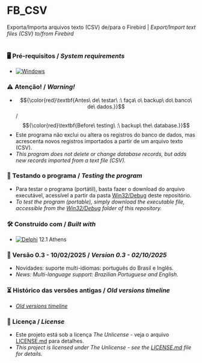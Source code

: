 # FB_CSV

Exporta/Importa arquivos texto (CSV) de/para o Firebird | *Export/Import text files (CSV) to/from Firebird*
<br/>
<br/>
### 🖥️ Pré-requisitos / *System requirements*

*  [![Windows](https://img.shields.io/badge/Windows-0078D6?style=for-the-badge&logo=windows&logoColor=white)](https://www.microsoft.com/windows/)


### :warning: Atenção! / *Warning!*
* $${\color{red}\textbf{Antes\ de\ testar\ :\ faça\ o\ backup\ do\ banco\ de\ dados.}}$$ / $${\color{red}\textbf{Before\ testing\ :\ backup\ the\ database.}}$$
* Este programa não exclui ou altera os registros do banco de dados, mas acrescenta novos registros importados a partir de um arquivo texto (CSV).
* *This program does not delete or change database records, but adds new records imported from a text file (CSV).*


### 🔎 Testando o programa / *Testing the program*
* Para testar o programa (portátil), basta fazer o download do arquivo executável, acessível a partir da pasta [Win32/Debug](https://github.com/laertemjr/FB_CSV/tree/main/Win32/Debug) deste repositório.
* *To test the program (portable), simply download the executable file, accessible from the [Win32/Debug](https://github.com/laertemjr/FB_CSV/tree/main/Win32/Debug) folder of this repository.*


### 🛠️ Construído com / *Built with*
* [![Delphi](https://img.shields.io/badge/-Delphi-E62431?logo=delphi&logoColor=white&style=plastic)](https://www.embarcadero.com/products/delphi) 12.1 Athens


### 📌 Versão 0.3 - 10/02/2025 / *Version 0.3 - 02/10/2025*
* Novidades: suporte multi-idiomas: português do Brasil e Inglês.
* *News: Multi-language support: Brazilian Portuguese and English.*


### :hourglass_flowing_sand: Histórico das versões antigas / *Old versions timeline*
* *[Old versions timeline](https://github.com/laertemjr/FB_CSV/tree/main/READMEold.md)*


### 📄 Licença / *License*
* Este projeto está sob a licença *The Unlicense* - veja o arquivo [LICENSE.md](https://github.com/laertemjr/FB_CSV/blob/main/LICENSE.md) para detalhes.
* *This project is licensed under *The Unlicense* - see the [LICENSE.md](https://github.com/laertemjr/FB_CSV/blob/main/LICENSE.md) file for details.*
